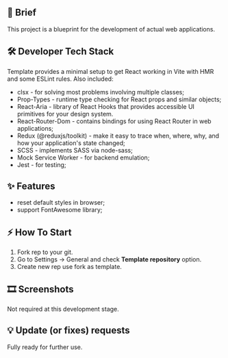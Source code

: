 
## 📝 Brief

This project is a blueprint for the development of actual web applications.

## 🛠️ Developer Tech Stack

Template provides a minimal setup to get React working in Vite with HMR and some ESLint rules. Also included:
- clsx - for solving most problems involving multiple classes;
- Prop-Types - runtime type checking for React props and similar objects;
- React-Aria - library of React Hooks that provides accessible UI primitives for your design system.
- React-Router-Dom - contains bindings for using React Router in web applications;
- Redux (@reduxjs/toolkit) - make it easy to trace when, where, why, and how your application's state changed;
- SCSS - implements SASS via node-sass; 
- Mock Service Worker - for backend emulation;
- Jest - for testing;

## ✨ Features

- reset default styles in browser;
- support FontAwesome library;

## ⚡ How To Start

1. Fork rep to your git.
2. Go to Settings -> General and check **Template repository** option.
3. Create new rep use fork as template. 

## 🎞️ Screenshots

Not required at this development stage.

## 💡 Update (or fixes) requests

Fully ready for further use.